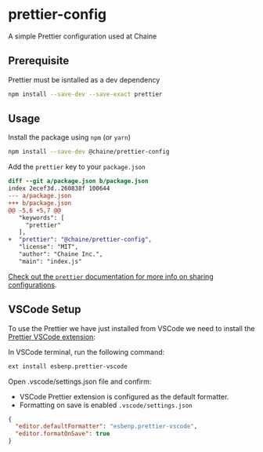 # prettier-config
A simple Prettier configuration used at Chaine

## Prerequisite
Prettier must be isntalled as a dev dependency
```sh
npm install --save-dev --save-exact prettier
```

## Usage

Install the package using `npm` (or `yarn`)

```sh
npm install --save-dev @chaine/prettier-config
```

Add the `prettier` key to your `package.json`

```diff
diff --git a/package.json b/package.json
index 2ecef3d..260838f 100644
--- a/package.json
+++ b/package.json
@@ -5,6 +5,7 @@
   "keywords": [
     "prettier"
   ],
+  "prettier": "@chaine/prettier-config",
   "license": "MIT",
   "author": "Chaine Inc.",
   "main": "index.js"
 ```
 
 [Check out the `prettier` documentation for more info on sharing configurations](https://prettier.io/docs/en/configuration.html#sharing-configurations).
 
 ## VSCode Setup
 To use the Prettier we have just installed from VSCode we need to install the [Prettier VSCode extension](https://github.com/prettier/prettier-vscode):

In VSCode terminal, run the following command:
```sh
ext install esbenp.prettier-vscode
```

Open .vscode/settings.json file and confirm:
- VSCode Prettier extension is configured as the default formatter.
- Formatting on save is enabled ```.vscode/settings.json```

```json
{
  "editor.defaultFormatter": "esbenp.prettier-vscode",
  "editor.formatOnSave": true
}
```
